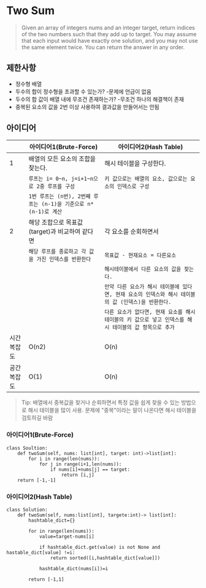 # Two Sum

>Given an array of integers nums and an integer target, return indices of the two numbers such that they add up to target. You may assume that each input would have exactly one solution, and you may not use the same element twice. You can return the answer in any order.

## 제한사항
- 정수형 배열
- 두수의 합이 정수형을 초과할 수 있는가? -문제에 언급이 없음
- 두수의 합 값이 배열 내에 무조건 존재하는가? -무조건 하나의 해결책이 존재
- 중복된 요소의 값을 2번 이상 사용하여 결과값을 만들어서는 안됨

## 아이디어 

|                |아이디어1(Brute-Force)          |아이디어2(Hash Table) |
|----------------|-------------------------------|-----------------------------|
|1 |배열의 모든 요소의 조합을 찾는다. | 해시 테이블을 구성한다. |       
|  |`루프는 i= 0~n, j=i+1~n으로 2중 루프를 구성` |`키 값으로는 배열의 요소, 값으로는 요소의 인덱스로 구성` |
|  |`1번 루프는 (n번), 2번째 루프는 (n-1)을 기준으로 n*(n-1)로 계산`  | |
|2 | 해당 조합으로 목표값(target)과 비교하여 같다면| 각 요소를 순회하면서 |
|  |`해당 루프를 종료하고 각 값을 가진 인덱스를 반환한다` |`목표값 - 현재요소 = 다른요소`|
|  |                                               |`해시테이블에서 다른 요소의 값을 찾는다.`|
|  |                                               |`만약 다른 요소가 해시 테이블에 있다면, 현재 요소의 인덱스와 해시 테이블의 값 (인덱스)을 반환한다.`|
|  |                                               |`다른 요소가 없다면, 현재 요소를 해시 테이블의 키 값으로 넣고 인덱스를 해시 테이블의 값 항목으로 추가`|
|시간 복잡도| O(n2)|O(n)|
|공간 복잡도| O(1)|O(n)|

> Tip: 배열에서 중복값을 찾거나 순회하면서 특정 값을 쉽게 찾을 수 있는 방법으로 해시 테이블을 많이 사용. 문제에 "중복"이라는 말이 나온다면 해시 테이블을 검토하길 바람

### 아이디어1(Brute-Force)

```
class Soultion:
    def twoSum(self, nums: list[int], target: int)->list[int]:
        for i in range(len(nums)):
            for j in range(i+1,len(nums)):
                if nums[i]+nums[j] == target:
                    return [i,j]
    return [-1,-1]                

```

### 아이디어2(Hash Table)

```
class Solution:
    def twoSum(self, nums:list[int], targete:int)-> list[int]:
        hashtable_dict={}

        for in range(len(nums)):
            value=target-nums[i]

            if hashtable_dict.get(value) is not None and hastable_dict[value] !=i:
                return sorted([i,hashtable_dict[value]])

            hashtable_dict(nums[i])=i
            
        return [-1,1]        

```